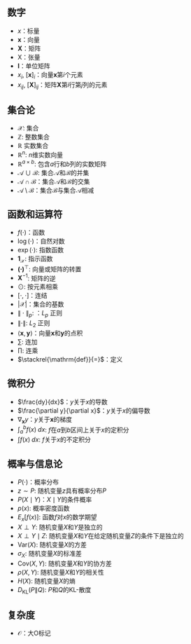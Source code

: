 <link rel="stylesheet" href="https://cdn.jsdelivr.net/npm/katex@0.12.0/dist/katex.min.css"
    integrity="sha384-AfEj0r4/OFrOo5t7NnNe46zW/tFgW6x/bCJG8FqQCEo3+Aro6EYUG4+cU+KJWu/X" crossorigin="anonymous">
<script type="module">
    import renderMathInElement from "https://cdn.jsdelivr.net/npm/katex@0.12.0/dist/contrib/auto-render.mjs";
    let options = {
        delimiters: [
            { left: "$$", right: "$$", display: true },
            { left: "$", right: "$", display: false },
            { left: "\\(", right: "\\)", display: false },
            { left: "\\[", right: "\\]", display: true }
        ],
        leqno: true
    }
    renderMathInElement(document.querySelector("body"), options)
</script>
<base href="//xinetzone.github.io">
<link rel="stylesheet" href="w3css/4/w3.css">

## 数字

* $x$：标量
* $\mathbf{x}$：向量
* $\mathbf{X}$：矩阵
* $\mathsf{X}$：张量
* $\mathbf{I}$：单位矩阵
* $x_i$, $[\mathbf{x}]_i$：向量$\mathbf{x}$第$i$个元素
* $x_{ij}$, $[\mathbf{X}]_{ij}$：矩阵$\mathbf{X}$第$i$行第$j$列的元素

## 集合论

* $\mathcal{X}$: 集合
* $\mathbb{Z}$: 整数集合
* $\mathbb{R}$ 实数集合
* $\mathbb{R}^n$: $n$维实数向量
* $\mathbb{R}^{a\times b}$: 包含$a$行和$b$列的实数矩阵
* $\mathcal{A}\cup\mathcal{B}$: 集合$\mathcal{A}$和$\mathcal{B}$的并集
* $\mathcal{A}\cap\mathcal{B}$：集合$\mathcal{A}$和$\mathcal{B}$的交集
* $\mathcal{A}\setminus\mathcal{B}$：集合$\mathcal{B}$与集合$\mathcal{A}$相减

## 函数和运算符

* $f(\cdot)$：函数
* $\log(\cdot)$：自然对数
* $\exp(\cdot)$: 指数函数
* $\mathbf{1}_\mathcal{X}$: 指示函数
* $\mathbf{(\cdot)}^\top$: 向量或矩阵的转置
* $\mathbf{X}^{-1}$: 矩阵的逆
* $\odot$: 按元素相乘
* $[\cdot, \cdot]$：连结
* $\lvert \mathcal{X} \rvert$：集合的基数
* $\|\cdot\|_p$: ：$L_p$ 正则
* $\|\cdot\|$: $L_2$ 正则
* $\langle \mathbf{x}, \mathbf{y} \rangle$：向量$\mathbf{x}$和$\mathbf{y}$的点积
* $\sum$: 连加
* $\prod$: 连乘
* $\stackrel{\mathrm{def}}{=}$：定义

## 微积分

* $\frac{dy}{dx}$：$y$关于$x$的导数
* $\frac{\partial y}{\partial x}$：$y$关于$x$的偏导数
* $\nabla_{\mathbf{x}} y$：$y$关于$\mathbf{x}$的梯度
* $\int_a^b f(x) \;dx$: $f$在$a$到$b$区间上关于$x$的定积分
* $\int f(x) \;dx$: $f$关于$x$的不定积分

## 概率与信息论

* $P(\cdot)$：概率分布
* $z \sim P$: 随机变量$z$具有概率分布$P$
* $P(X \mid Y)$：$X\mid Y$的条件概率
* $p(x)$: 概率密度函数
* ${E}_{x} [f(x)]$: 函数$f$对$x$的数学期望
* $X \perp Y$: 随机变量$X$和$Y$是独立的
* $X \perp Y \mid Z$: 随机变量$X$和$Y$在给定随机变量$Z$的条件下是独立的
* $\mathrm{Var}(X)$: 随机变量$X$的方差
* $\sigma_X$: 随机变量$X$的标准差
* $\mathrm{Cov}(X, Y)$: 随机变量$X$和$Y$的协方差
* $\rho(X, Y)$: 随机变量$X$和$Y$的相关性
* $H(X)$: 随机变量$X$的熵
* $D_{\mathrm{KL}}(P\|Q)$: $P$和$Q$的KL-散度

## 复杂度

* $\mathcal{O}$：大O标记
